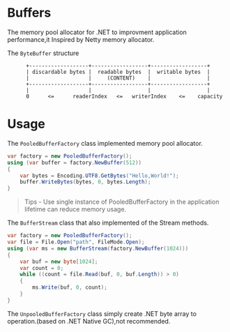Buffers
====
The memory pool allocator for .NET to improvment application performance,it Inspired by Netty memory allocator.

The `ByteBuffer` structure

```
      +-------------------+------------------+------------------+
      | discardable bytes |  readable bytes  |  writable bytes  |
      |                   |     (CONTENT)    |                  |
      +-------------------+------------------+------------------+
      |                   |                  |                  |
      0      <=      readerIndex   <=   writerIndex    <=    capacity
```

Usage
===
The `PooledBufferFactory` class implemented memory pool allocator.

```c#
var factory = new PooledBufferFactory();
using (var buffer = factory.NewBuffer(512))
{
    var bytes = Encoding.UTF8.GetBytes("Hello,World!");
    buffer.WriteBytes(bytes, 0, bytes.Length);
}
```
>Tips - Use single instance of PooledBufferFactory in the application lifetime can reduce memory usage.

The `BufferStream` class that also implemented of the Stream methods.
 
```c#
var factory = new PooledBufferFactory();          
var file = File.Open("path", FileMode.Open);
using (var ms = new BufferStream(factory.NewBuffer(1024)))
{
    var buf = new byte[1024];
    var count = 0;
    while ((count = file.Read(buf, 0, buf.Length)) > 0)
    {
        ms.Write(buf, 0, count);
    }
}
```

The `UnpooledBufferFactory` class simply create .NET byte array to operation.(based on .NET Native GC),not recommended.